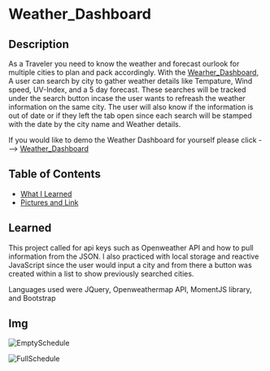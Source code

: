 # Weather_Dashboard

## Description
As a Traveler you need to know the weather and forecast ourlook for multiple cities to plan and pack accordingly. With the [Wearher_Dashboard](), A user can search by city to gather weather details like Tempature, Wind speed, UV-Index, and a 5 day forecast. These searches will be tracked under the search button incase the user wants to refreash the weather information on the same city. The user will also know if the information is out of date or if they left the tab open since each search will be stamped with the date by the city name and Weather details.

If you would like to demo the Weather Dashboard for yourself please click ---> [Weather_Dashboard](https://zach-greenberg.github.io/Work_Day_Scheduler/)

## Table of Contents

* [What I Learned](#Learned)
* [Pictures and Link](#Img)

## Learned

This project called for api keys such as Openweather API and how to pull information from the JSON. I also practiced with local storage and reactive JavaScript since the user would input a city and from there a button was created within a list to show previously searched cities.

Languages used were JQuery, Openweathermap API, MomentJS library, and Bootstrap

## Img


![EmptySchedule]()

![FullSchedule]()